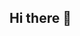 ## Hi there 👋

<!--
**rizkygm23/rizkygm23** is a ✨ _special_ ✨ repository because its `README.md` (this file) appears on your GitHub profile.

[![trophy](https://github-profile-trophy.vercel.app/?rizkygm23)](https://github.com/ryo-ma/github-profile-trophy)

Here are some ideas to get you started:

- 🔭 I’m currently working on ...
- 🌱 I’m currently learning ...
- 👯 I’m looking to collaborate on ...
- 🤔 I’m looking for help with ...
- 💬 Ask me about ...
- 📫 How to reach me: ...
- 😄 Pronouns: ...
- ⚡ Fun fact: ...
-->
